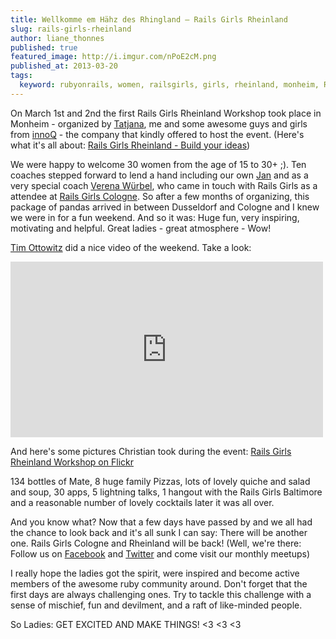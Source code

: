 ```yaml
---
title: Wellkomme em Hähz des Rhingland – Rails Girls Rheinland
slug: rails-girls-rheinland
author: liane_thonnes
published: true
featured_image: http://i.imgur.com/nPoE2cM.png
published_at: 2013-03-20
tags:
  keyword: rubyonrails, women, railsgirls, girls, rheinland, monheim, ROR, tech, ladies, awesome  
---
```


On March 1st and 2nd the first Rails Girls Rheinland Workshop took place in Monheim - organized by [Tatjana](https://railslove.com/team/tatjana_lajendacker/), me and some awesome guys and girls from [innoQ](https://www.innoq.com) - the company that kindly offered to host the event. (Here's what it's all about: [Rails Girls Rheinland - Build your ideas](http://railslove.com/blog/2012/12/12/rails-girls-rheinland-build-your-ideas))

We were happy to welcome 30 women from the age of 15 to 30+ ;). Ten coaches stepped forward to lend a hand including our own [Jan](https://railslove.com/team/jan_kus/) and as a very special coach [Verena Würbel](http://de.linkedin.com/pub/verena-würbel/6/362/59b), who came in touch with Rails Girls as a attendee at [Rails Girls Cologne](http://www.railsgirls.com/cologne). 
So after a few  months of organizing, this package of pandas arrived in between Dusseldorf and Cologne and I knew we were in for a fun weekend. And so it was: Huge fun, very inspiring, motivating and helpful. Great ladies - great atmosphere - Wow!

[Tim Ottowitz](http://www.linkedin.com/profile/view?id=198974927&locale=de_DE&trk=tyah) did a nice video of the weekend. Take a look:

<iframe src="http://player.vimeo.com/video/62054262" width="500" height="281" frameborder="0" webkitAllowFullScreen mozallowfullscreen allowFullScreen></iframe> 

And here's some pictures Christian took during the event: [Rails Girls Rheinland Workshop on Flickr](http://www.flickr.com/photos/darkhawk/sets/72157632939303346/)

134 bottles of Mate, 8 huge family Pizzas, lots of lovely quiche and salad and soup, 30 apps, 5 lightning talks, 1 hangout with the Rails Girls Baltimore and a reasonable number of lovely cocktails later it was all over. 

And you know what? Now that a few days have passed by and we all had the chance to look back and it's all sunk I can say: There will be another one. Rails Girls Cologne and Rheinland will be back! (Well, we're there: Follow us on [Facebook](https://www.facebook.com/RailsGirlsCologne) and [Twitter](https://www.twitter.com/railsgirls_cgn) and come visit our monthly meetups)

I really hope the ladies got the spirit, were inspired and become active members of the awesome ruby community around. Don't forget that the first days are always challenging ones. Try to tackle this challenge with a sense of mischief, fun and devilment, and a raft of like-minded people. 

So Ladies: GET EXCITED AND MAKE THINGS! <3 <3 <3

